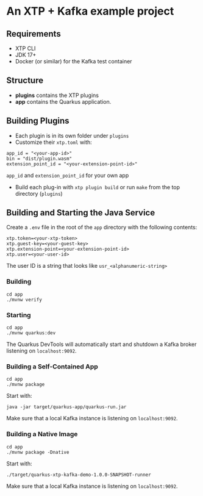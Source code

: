 # An XTP + Kafka example project

## Requirements

- XTP CLI
- JDK 17+
- Docker (or similar) for the Kafka test container

## Structure

- **plugins** contains the XTP plugins
- **app** contains the Quarkus application.


## Building Plugins

- Each plugin is in its own folder under `plugins`
- Customize their `xtp.toml` with:

```
app_id = "<your-app-id>"
bin = "dist/plugin.wasm"
extension_point_id = "<your-extension-point-id>"
```

`app_id` and `extension_point_id` for your own app
- Build each plug-in with `xtp plugin build` or run `make` from the top directory (`plugins`)

## Building and Starting the Java Service

Create a `.env` file in the root of the `app` directory with the following contents:

```
xtp.token=<your-xtp-token>
xtp.guest-key=<your-guest-key>
xtp.extension-point=<your-extension-point-id>
xtp.user=<your-user-id>
```

The user ID is a string that looks like `usr_<alphanumeric-string>`

### Building

```
cd app
./mvnw verify
```

### Starting
```
cd app
./mvnw quarkus:dev 
```

The Quarkus DevTools will automatically start and shutdown a 
Kafka broker listening on `localhost:9092`.

### Building a Self-Contained App

```
cd app
./mvnw package 
```

Start with:

```
java -jar target/quarkus-app/quarkus-run.jar
```

Make sure that a local Kafka instance is listening on `localhost:9092`. 


### Building a Native Image
```
cd app
./mvnw package -Dnative 
```

Start with:

```
./target/quarkus-xtp-kafka-demo-1.0.0-SNAPSHOT-runner
```

Make sure that a local Kafka instance is listening on `localhost:9092`. 
